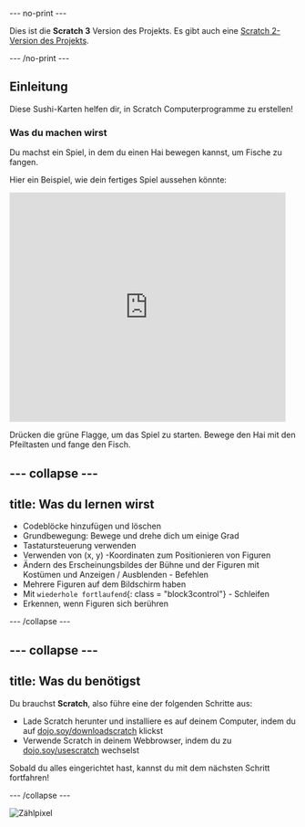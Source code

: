 \--- no-print \---

Dies ist die **Scratch 3** Version des Projekts. Es gibt auch eine [Scratch 2-Version des Projekts](https://projects.raspberrypi.org/en/projects/cd-beginner-scratch-sushi-scratch2).

\--- /no-print \---

## Einleitung

Diese Sushi-Karten helfen dir, in Scratch Computerprogramme zu erstellen!

### Was du machen wirst

Du machst ein Spiel, in dem du einen Hai bewegen kannst, um Fische zu fangen.

Hier ein Beispiel, wie dein fertiges Spiel aussehen könnte:

<div class="scratch-preview">
  <iframe allowtransparency="true" width="485" height="402" src="https://scratch.mit.edu/projects/embed/205355052/?autostart=false" frameborder="0"></iframe>
</div>

Drücken die grüne Flagge, um das Spiel zu starten. Bewege den Hai mit den Pfeiltasten und fange den Fisch.

## \--- collapse \---

## title: Was du lernen wirst

+ Codeblöcke hinzufügen und löschen
+ Grundbewegung: Bewege und drehe dich um einige Grad
+ Tastatursteuerung verwenden
+ Verwenden von (x, y) -Koordinaten zum Positionieren von Figuren
+ Ändern des Erscheinungsbildes der Bühne und der Figuren mit Kostümen und Anzeigen / Ausblenden - Befehlen
+ Mehrere Figuren auf dem Bildschirm haben
+ Mit `wiederhole fortlaufend`{: class = "block3control"} - Schleifen
+ Erkennen, wenn Figuren sich berühren

\--- /collapse \---

## \--- collapse \---

## title: Was du benötigst

Du brauchst **Scratch**, also führe eine der folgenden Schritte aus:

+ Lade Scratch herunter und installiere es auf deinem Computer, indem du auf [dojo.soy/downloadscratch](http://dojo.soy/downloadscratch) klickst
+ Verwende Scratch in deinem Webbrowser, indem du zu [dojo.soy/usescratch](http://dojo.soy/usescratch) wechselst

Sobald du alles eingerichtet hast, kannst du mit dem nächsten Schritt fortfahren!

\--- /collapse \---

![Zählpixel](http://code.org/api/hour/begin_coderdojo_sushi.png)